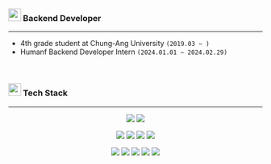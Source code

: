 
<p align="left">

<h3><img src="https://github.com/Tarikul-Islam-Anik/Animated-Fluent-Emojis/blob/master/Emojis/Hand%20gestures/Eyes.png" width="25" height="25" />  Backend Developer</h3>

---

- 4th grade student at Chung-Ang University `(2019.03 ~ )`
- Humanf Backend Developer Intern `(2024.01.01 ~ 2024.02.29)`

<br/>

<h3><img src="https://github.com/Tarikul-Islam-Anik/Animated-Fluent-Emojis/blob/master/Emojis/Travel%20and%20places/Rocket.png" width="25" height="25"/> Tech Stack </h3>

---

<div align="center">

  <p>
    <img src="https://img.shields.io/badge/-Java-ED8B00?style=flat-square&logo=openjdk&logoColor=black"/>
    <img src="https://img.shields.io/badge/-Spring%20boot-6DB33F?style=flat-square&logo=Spring%20boot&logoColor=white"/>
<!--     <img src="https://img.shields.io/badge/-Python-14354C?style=flat-square&logo=Python&logoColor=white"/> -->
  </p>

  <p>
<!--     <img src="https://img.shields.io/badge/-Django-grey?style=flat-square&logo=Django&logoColor=white"/> -->
<!--     <img src="https://img.shields.io/badge/-Flutter-02569B?style=flat-square&logo=Flutter&logoColor=white"/> -->
  </p>

  <p>
    <img src="https://img.shields.io/badge/-mysql-%2300f.svg?style=flat-square&logo=mysql&logoColor=white"/>
<!--     <img src="https://img.shields.io/badge/-MariaDB-003545?style=flat-square&logo=MariaDB&logoColor=white"/> -->
<!--     <img src="https://img.shields.io/badge/-MongoDB-4EA94B?style=flat-square&logo=MongoDB&logoColor=white"/> -->
    <img src="https://img.shields.io/badge/-PostgreSQL-4169E1?style=flat-square&logo=PostgreSQL&logoColor=white"/>
    <img src="https://img.shields.io/badge/-Redis-FF4438?style=flat-square&logo=Redis&logoColor=white"/>
    <img src="https://img.shields.io/badge/-Apache Kafka-231F20?style=flat-square&logo=apachekafka&logoColor=white"/>
  </p>

  <p>
    <img src="https://img.shields.io/badge/Amazon_AWS-232F3E?style=flat-square&logo=amazon-aws&logoColor=white"/>
    <img src="https://img.shields.io/badge/GitHub_Actions-2088FF?style=flat-square&logo=github-actions&logoColor=white"/>
    <img src="https://img.shields.io/badge/docker-%230db7ed.svg?style=flat-square&logo=docker&logoColor=white"/>
    <img src="https://img.shields.io/badge/postman-FF6C37?style=flat-square&logo=postman&logoColor=white"/>
    <img src="https://img.shields.io/badge/figma-F24E1E?style=flat-square&logo=figma&logoColor=white"/>
  </p>
</div>

</p>
